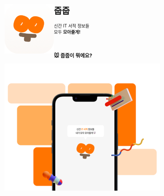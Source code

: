 # <img src="public/app-icon.png" width='160' align="left"> 줍줍


신간 IT 서적 정보들
<br/>
모두 **모아줄게!**

<br/>

### 🐭 줍줍이 뭐에요?


<div align="center">
    <img src="public/main-image.png" width="600">
</div>


